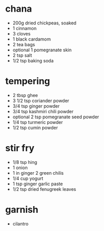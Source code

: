 # chana

* 200g dried chickpeas, soaked
* 1 cinnamon
* 3 cloves
* 1 black cardamom
* 2 tea bags
* optional 1 pomegranate skin
* 2 tsp salt
* 1/2 tsp baking soda

# tempering

* 2 tbsp ghee
* 3 1/2 tsp coriander powder
* 3/4 tsp ginger powder
* 3/4 tsp kashmiri chili powder
* optional 2 tsp pomegranate seed powder
* 1/4 tsp turmeric powder
* 1/2 tsp cumin powder

# stir fry

* 1/8 tsp hing
* 1 onion
* 1 in ginger
2 green chilis
* 1/4 cup yogurt
* 1 tsp ginger garlic paste
* 1/2 tsp dried fenugreek leaves

# garnish

* cilantro
